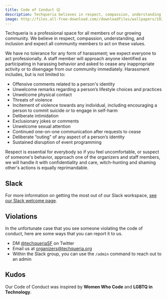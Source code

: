 ```yaml
---
title: Code of Conduct 😌
description: Techqueria believes in respect, compassion, understanding and inclusion and expect all community members to act in accordance to these values.
image: http://files.all-free-download.com//downloadfiles/wallpapers/1920_1200/peaceful_lake_wallpaper_landscape_nature_1208.jpg
---
```


Techqueria is a professional space for all members of our growing community. We believe in respect, compassion, understanding, and inclusion and expect all community members to act on these values.

We have no tolerance for any form of harassment; we expect everyone to act professionally. A staff member will approach anyone identified as participating in harassing behavior and asked to cease any inappropriate activity or to disengage from our community immediately. Harassment includes, but is not limited to:

- Offensive comments related to a person's identity
- Unwelcome remarks regarding a person’s lifestyle choices and practices
- Unwelcome physical contact
- Threats of violence
- Incitement of violence towards any individual, including encouraging a person to commit suicide or to engage in self-harm
- Deliberate intimidation
- Exclusionary jokes or comments
- Unwelcome sexual attention
- Continued one-on-one communication after requests to cease
- Deliberate “outing” of any aspect of a person’s identity
- Sustained disruption of event programming

Respect is essential for everybody so if you feel uncomfortable, or suspect of someone's behavior, approach one of the organizers and staff members, we will handle it with confidentiality and care, witch-hunting and shaming other's actions is equally reprimandable.

## Slack

For more information on getting the most out of our Slack workspace, [see our Slack welcome page](/slack/).

## Violations

In the unfortunate case that you see someone violating the code of conduct, here are some ways that you can report it to us.

- DM [@techqueriaSF](https://twitter.com/techqueriasf) on Twitter
- Email us at [organizers@techqueria.org](mailto:organizers@techqueria.org)
- Within the Slack group, you can use the `/admin` command to reach out to an admin

## Kudos

Our Code of Conduct was inspired by **Women Who Code** and **LGBTQ in Technology**.

